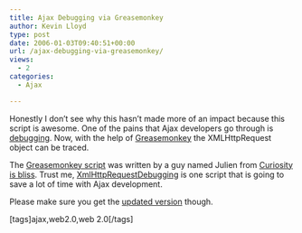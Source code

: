 ```yaml
---
title: Ajax Debugging via Greasemonkey
author: Kevin Lloyd
type: post
date: 2006-01-03T09:40:51+00:00
url: /ajax-debugging-via-greasemonkey/
views:
  - 2
categories:
  - Ajax

---
```

Honestly I don&#8217;t see why this hasn&#8217;t made more of an impact because this script is awesome. One of the pains that Ajax developers go through is [debugging][1]. Now, with the help of [Greasemonkey][2] the XMLHttpRequest object can be traced.

The [Greasemonkey script][3] was written by a guy named Julien from [Curiosity is bliss][4]. Trust me, [XmlHttpRequestDebugging][3] is one script that is going to save a lot of time with Ajax development.

Please make sure you get the [updated version][5] though.
  
[tags]ajax,web2.0,web 2.0[/tags]

 [1]: https://webdevelopment2.com/debugging-ajax/
 [2]: http://greasemonkey.mozdev.org/
 [3]: http://blog.monstuff.com/archives/000252.html
 [4]: http://blog.monstuff.com/
 [5]: http://blog.monstuff.com/archives/000268.html